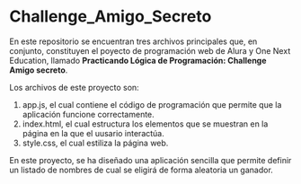 # Challenge_Amigo_Secreto

En este repositorio se encuentran tres archivos principales que, en conjunto, constituyen el poyecto de programación web de Alura y One Next Education, llamado **Practicando Lógica de Programación: Challenge Amigo secreto**.

Los archivos de este proyecto son:
1. app.js, el cual contiene el código de programación que permite que la aplicación funcione correctamente.
2. index.html, el cual estructura los elementos que se muestran en la página en la que el uusario interactúa.
3. style.css, el cual estiliza la página web.

En este proyecto, se ha diseñado una aplicación sencilla que permite definir un listado de nombres de cual se eligirá de forma aleatoria un ganador.
